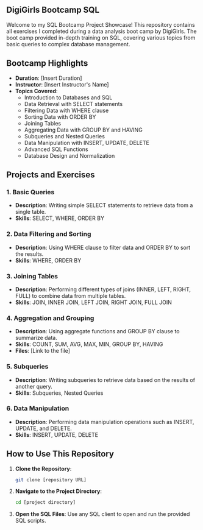 ## DigiGirls Bootcamp SQL
Welcome to my SQL Bootcamp Project Showcase! This repository contains all exercises I completed during a data analysis boot camp by DigiGirls. The boot camp provided in-depth training on SQL, covering various topics from basic queries to complex database management.

## Bootcamp Highlights
- **Duration**: [Insert Duration]
- **Instructor**: [Insert Instructor's Name]
- **Topics Covered**:
  - Introduction to Databases and SQL
  - Data Retrieval with SELECT statements
  - Filtering Data with WHERE clause
  - Sorting Data with ORDER BY
  - Joining Tables
  - Aggregating Data with GROUP BY and HAVING
  - Subqueries and Nested Queries
  - Data Manipulation with INSERT, UPDATE, DELETE
  - Advanced SQL Functions
  - Database Design and Normalization

## Projects and Exercises
### 1. Basic Queries
- **Description**: Writing simple SELECT statements to retrieve data from a single table.
- **Skills**: SELECT, WHERE, ORDER BY

### 2. Data Filtering and Sorting
- **Description**: Using WHERE clause to filter data and ORDER BY to sort the results.
- **Skills**: WHERE, ORDER BY

### 3. Joining Tables
- **Description**: Performing different types of joins (INNER, LEFT, RIGHT, FULL) to combine data from multiple tables.
- **Skills**: JOIN, INNER JOIN, LEFT JOIN, RIGHT JOIN, FULL JOIN

### 4. Aggregation and Grouping
- **Description**: Using aggregate functions and GROUP BY clause to summarize data.
- **Skills**: COUNT, SUM, AVG, MAX, MIN, GROUP BY, HAVING
- **Files**: [Link to the file]

### 5. Subqueries
- **Description**: Writing subqueries to retrieve data based on the results of another query.
- **Skills**: Subqueries, Nested Queries

### 6. Data Manipulation
- **Description**: Performing data manipulation operations such as INSERT, UPDATE, and DELETE.
- **Skills**: INSERT, UPDATE, DELETE


## How to Use This Repository
1. **Clone the Repository**:
    ```sh
    git clone [repository URL]
    ```
2. **Navigate to the Project Directory**:
    ```sh
    cd [project directory]
    ```
3. **Open the SQL Files**: Use any SQL client to open and run the provided SQL scripts.


